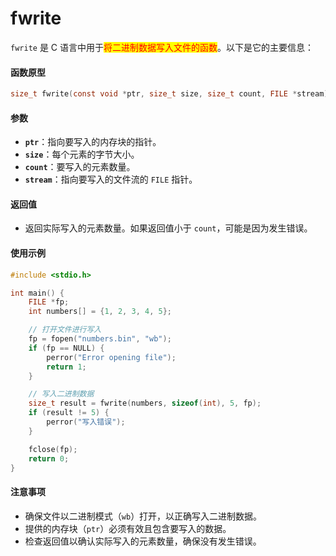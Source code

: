 # fwrite

`fwrite` 是 C 语言中用于<mark style="color:red;">将二进制数据写入文件的函数</mark>。以下是它的主要信息：

#### 函数原型

```c
size_t fwrite(const void *ptr, size_t size, size_t count, FILE *stream);
```

#### 参数

* **`ptr`**：指向要写入的内存块的指针。
* **`size`**：每个元素的字节大小。
* **`count`**：要写入的元素数量。
* **`stream`**：指向要写入的文件流的 `FILE` 指针。

#### 返回值

* 返回实际写入的元素数量。如果返回值小于 `count`，可能是因为发生错误。

#### 使用示例

```c
#include <stdio.h>

int main() {
    FILE *fp;
    int numbers[] = {1, 2, 3, 4, 5};

    // 打开文件进行写入
    fp = fopen("numbers.bin", "wb");
    if (fp == NULL) {
        perror("Error opening file");
        return 1;
    }

    // 写入二进制数据
    size_t result = fwrite(numbers, sizeof(int), 5, fp);
    if (result != 5) {
        perror("写入错误");
    }

    fclose(fp);
    return 0;
}
```

#### 注意事项

* 确保文件以二进制模式（`wb`）打开，以正确写入二进制数据。
* 提供的内存块（`ptr`）必须有效且包含要写入的数据。
* 检查返回值以确认实际写入的元素数量，确保没有发生错误。

